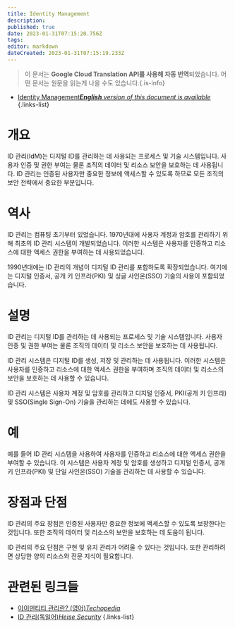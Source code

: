 ```yaml
---
title: Identity Management
description: 
published: true
date: 2023-01-31T07:15:20.756Z
tags: 
editor: markdown
dateCreated: 2023-01-31T07:15:19.233Z
---
```


> 이 문서는 **Google Cloud Translation API를 사용해 자동 번역**되었습니다.
어떤 문서는 원문을 읽는게 나을 수도 있습니다.{.is-info}
- [Identity Management***English** version of this document is available*](/en/Knowledge-base/Dictionary/identity-management)
{.links-list}


# 개요
ID 관리(IdM)는 디지털 ID를 관리하는 데 사용되는 프로세스 및 기술 시스템입니다. 사용자 인증 및 권한 부여는 물론 조직의 데이터 및 리소스 보안을 보호하는 데 사용됩니다. ID 관리는 인증된 사용자만 중요한 정보에 액세스할 수 있도록 하므로 모든 조직의 보안 전략에서 중요한 부분입니다.

# 역사
ID 관리는 컴퓨팅 초기부터 있었습니다. 1970년대에 사용자 계정과 암호를 관리하기 위해 최초의 ID 관리 시스템이 개발되었습니다. 이러한 시스템은 사용자를 인증하고 리소스에 대한 액세스 권한을 부여하는 데 사용되었습니다.

1990년대에는 ID 관리의 개념이 디지털 ID 관리를 포함하도록 확장되었습니다. 여기에는 디지털 인증서, 공개 키 인프라(PKI) 및 싱글 사인온(SSO) 기술의 사용이 포함되었습니다.

# 설명
ID 관리는 디지털 ID를 관리하는 데 사용되는 프로세스 및 기술 시스템입니다. 사용자 인증 및 권한 부여는 물론 조직의 데이터 및 리소스 보안을 보호하는 데 사용됩니다.

ID 관리 시스템은 디지털 ID를 생성, 저장 및 관리하는 데 사용됩니다. 이러한 시스템은 사용자를 인증하고 리소스에 대한 액세스 권한을 부여하며 조직의 데이터 및 리소스의 보안을 보호하는 데 사용할 수 있습니다.

ID 관리 시스템은 사용자 계정 및 암호를 관리하고 디지털 인증서, PKI(공개 키 인프라) 및 SSO(Single Sign-On) 기술을 관리하는 데에도 사용할 수 있습니다.

# 예
예를 들어 ID 관리 시스템을 사용하여 사용자를 인증하고 리소스에 대한 액세스 권한을 부여할 수 있습니다. 이 시스템은 사용자 계정 및 암호를 생성하고 디지털 인증서, 공개 키 인프라(PKI) 및 단일 사인온(SSO) 기술을 관리하는 데 사용할 수 있습니다.

# 장점과 단점
ID 관리의 주요 장점은 인증된 사용자만 중요한 정보에 액세스할 수 있도록 보장한다는 것입니다. 또한 조직의 데이터 및 리소스의 보안을 보호하는 데 도움이 됩니다.

ID 관리의 주요 단점은 구현 및 유지 관리가 어려울 수 있다는 것입니다. 또한 관리하려면 상당한 양의 리소스와 전문 지식이 필요합니다.

# 관련된 링크들
- [아이덴티티 관리란? (영어)*Techopedia*](https://www.techopedia.com/definition/27072/identity-management)
- [ID 관리(독일어)*Heise Security*](https://www.heise.de/security/artikel/Identity-Management-3700862.html)
{.links-list}